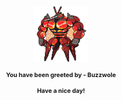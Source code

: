 <p align="center">
            <img src="https://raw.githubusercontent.com/PokeAPI/sprites/master/sprites/pokemon/794.png" width="150" height="150">
          </p>
          <h3 align="center">You have been greeted by - <b>Buzzwole</b></h3>
          <h3 align="center">Have a nice day!</h3>
        